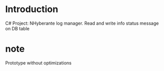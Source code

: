 # Introduction 
C# Project: NHyberante log manager. Read and write info status message on DB table
# note
Prototype without optimizations
